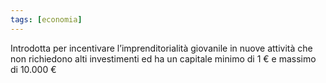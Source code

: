 ```yaml
---
tags: [economia]
---
```

Introdotta per incentivare l’imprenditorialità giovanile in nuove attività che non richiedono alti investimenti ed ha un capitale minimo di 1 € e massimo di 10.000 €
